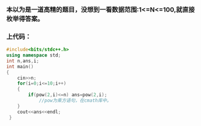 ### 本以为是一道高精的题目，没想到一看数据范围:1<=N<=100,就直接枚举得答案。

### 上代码：
```cpp
#include<bits/stdc++.h>
using namespace std;
int n,ans,i;
int main()
{
	cin>>n;
	for(i=0;i<=10;i++)
	{
		if(pow(2,i)<=n) ans=pow(2,i);
     		//pow为乘方语句，在cmath库中。
	}
	cout<<ans<<endl;
 } 
```
